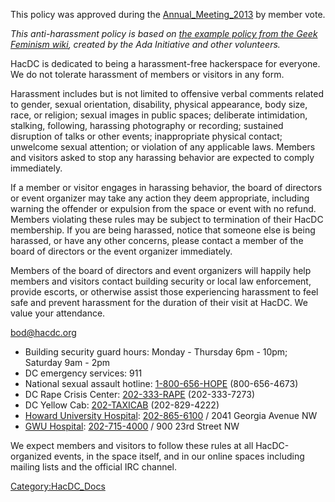 This policy was approved during the
[Annual_Meeting_2013](Annual_Meeting_2013) by member vote.

*This anti-harassment policy is based on [the example policy from the
Geek Feminism
wiki](http://geekfeminism.wikia.com/wiki/Conference_anti-harassment),
created by the Ada Initiative and other volunteers.*

HacDC is dedicated to being a harassment-free hackerspace for everyone.
We do not tolerate harassment of members or visitors in any form.

Harassment includes but is not limited to offensive verbal comments
related to gender, sexual orientation, disability, physical appearance,
body size, race, or religion; sexual images in public spaces; deliberate
intimidation, stalking, following, harassing photography or recording;
sustained disruption of talks or other events; inappropriate physical
contact; unwelcome sexual attention; or violation of any applicable
laws. Members and visitors asked to stop any harassing behavior are
expected to comply immediately.

If a member or visitor engages in harassing behavior, the board of
directors or event organizer may take any action they deem appropriate,
including warning the offender or expulsion from the space or event with
no refund. Members violating these rules may be subject to termination
of their HacDC membership. If you are being harassed, notice that
someone else is being harassed, or have any other concerns, please
contact a member of the board of directors or the event organizer
immediately.

Members of the board of directors and event organizers will happily help
members and visitors contact building security or local law enforcement,
provide escorts, or otherwise assist those experiencing harassment to
feel safe and prevent harassment for the duration of their visit at
HacDC. We value your attendance.

bod@hacdc.org

-   Building security guard hours: Monday - Thursday 6pm - 10pm;
    Saturday 9am - 2pm
-   DC emergency services: 911
-   National sexual assault hotline: [1-800-656-HOPE](tel:+18006564673)
    (800-656-4673)
-   DC Rape Crisis Center: [202-333-RAPE](tel:+12023337273)
    (202-333-7273)
-   DC Yellow Cab: [202-TAXICAB](tel:+12028294222) (202-829-4222)
-   [Howard University Hospital](http://huhealthcare.com):
    [202-865-6100](tel:+12028656100) / 2041 Georgia Avenue NW
-   [GWU Hospital](http://gwhospital.com):
    [202-715-4000](tel:+12027154000) / 900 23rd Street NW

We expect members and visitors to follow these rules at all
HacDC-organized events, in the space itself, and in our online spaces
including mailing lists and the official IRC channel.

[Category:HacDC_Docs](Category:HacDC_Docs)
